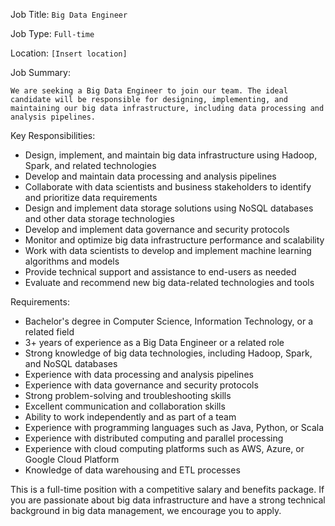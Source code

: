 Job Title: `Big Data Engineer`

Job Type: `Full-time`

Location: `[Insert location]`

Job Summary:

`We are seeking a Big Data Engineer to join our team. The ideal candidate will be responsible for designing, implementing, and maintaining our big data infrastructure, including data processing and analysis pipelines.`

Key Responsibilities:

* Design, implement, and maintain big data infrastructure using Hadoop, Spark, and related technologies
* Develop and maintain data processing and analysis pipelines
* Collaborate with data scientists and business stakeholders to identify and prioritize data requirements
* Design and implement data storage solutions using NoSQL databases and other data storage technologies
* Develop and implement data governance and security protocols
* Monitor and optimize big data infrastructure performance and scalability
* Work with data scientists to develop and implement machine learning algorithms and models
* Provide technical support and assistance to end-users as needed
* Evaluate and recommend new big data-related technologies and tools

Requirements:

* Bachelor's degree in Computer Science, Information Technology, or a related field
* 3+ years of experience as a Big Data Engineer or a related role
* Strong knowledge of big data technologies, including Hadoop, Spark, and NoSQL databases
* Experience with data processing and analysis pipelines
* Experience with data governance and security protocols
* Strong problem-solving and troubleshooting skills
* Excellent communication and collaboration skills
* Ability to work independently and as part of a team
* Experience with programming languages such as Java, Python, or Scala
* Experience with distributed computing and parallel processing
* Experience with cloud computing platforms such as AWS, Azure, or Google Cloud Platform
* Knowledge of data warehousing and ETL processes

This is a full-time position with a competitive salary and benefits package. If you are passionate about big data infrastructure and have a strong technical background in big data management, we encourage you to apply.